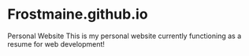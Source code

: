 # Frostmaine.github.io
Personal Website
This is my personal website currently functioning as a resume for web development!

